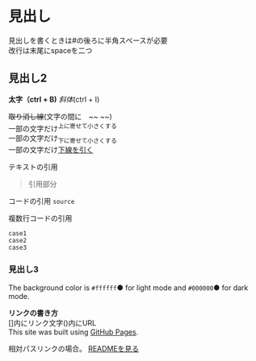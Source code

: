 # **見出し**  
見出しを書くときは#の後ろに半角スペースが必要  
改行は末尾にspaceを二つ  
## **見出し2**  
**太字（ctrl + B)**
_斜体_(ctrl + I)  

~~取り消し線~~(文字の間に　~~ ~~)  
一部の文字だけ<sup>上に寄せて小さくする</sup>  
一部の文字だけ<sub>下に寄せて小さくする</sub>  
一部の文字だけ<ins>下線を引く</ins>  

テキストの引用
>引用部分

コードの引用
`source`

複数行コードの引用
```
case1
case2
case3
```
### **見出し3**  
The background color is `#ffffff`● for light mode and `#000000`● for dark mode.  

**リンクの書き方**  
[]内にリンク文字()内にURL  
This site was built using [GitHub Pages](https://pages.github.com/).  

相対パスリンクの場合。
[READMEを見る](README.md)  



